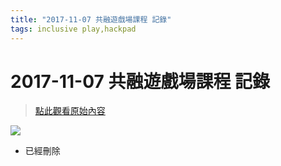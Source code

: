 ```yaml
---
title: "2017-11-07 共融遊戲場課程 記錄"
tags: inclusive play,hackpad
---
```


# 2017-11-07 共融遊戲場課程 記錄

> [點此觀看原始內容](https://g0v.hackpad.tw/0zNF1lwvg7W)

![](https://g0vhackmd.blob.core.windows.net/g0v-hackmd-images/upload_1b5817103df443672d2d9368813bdbba)

- 已經刪除

